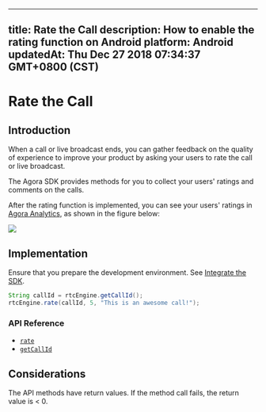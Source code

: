 
---
title: Rate the Call
description: How to enable the rating function on Android
platform: Android
updatedAt: Thu Dec 27 2018 07:34:37 GMT+0800 (CST)
---
# Rate the Call
## Introduction

When a call or live broadcast ends, you can gather feedback on the quality of experience to improve your product by asking your users to rate the call or live broadcast.

The Agora SDK provides methods for you to collect your users' ratings and comments on the calls.

After the rating function is implemented, you can see your users' ratings in [Agora Analytics](../../en/Audio%20Broadcast/aa_guide.md), as shown in the figure below:

![](https://web-cdn.agora.io/docs-files/1545801217929)

## Implementation
Ensure that you prepare the development environment. See [Integrate the SDK](../../en/Audio%20Broadcast/android_audio.md).

```java
String callId = rtcEngine.getCallId();
rtcEngine.rate(callId, 5, "This is an awesome call!");
```

### API Reference

- [`rate`](https://docs.agora.io/en/Audio%20Broadcast/API%20Reference/java/classio_1_1agora_1_1rtc_1_1_rtc_engine.html#ab7083355af531cc43d455024bd1f7662)
- [`getCallId`](https://docs.agora.io/en/Audio%20Broadcast/API%20Reference/java/classio_1_1agora_1_1rtc_1_1_rtc_engine.html#aa4d80e8de0e8ae4d2fd3f153945d289f)

## Considerations

The API methods have return values. If the method call fails, the return value is < 0.
